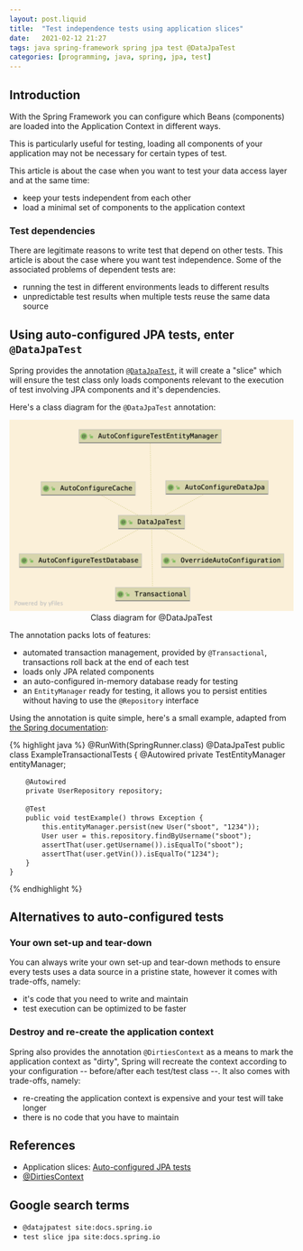 ```yaml
---
layout: post.liquid
title:  "Test independence tests using application slices"
date:   2021-02-12 21:27
tags: java spring-framework spring jpa test @DataJpaTest
categories: [programming, java, spring, jpa, test]
---
```

## Introduction

With the Spring Framework you can configure which Beans (components) are loaded
into the Application Context in different ways.

This is particularly useful for testing, loading all components of your application
may not be necessary for certain types of test.

This article is about the case when you want to test your data access layer and
at the same time:

- keep your tests independent from each other
- load a minimal set of components to the application context

### Test dependencies

There are legitimate reasons to write test that depend on other tests. This
article is about the case where you want test independence. Some of the associated
problems of dependent tests are:

- running the test in different environments leads to different results
- unpredictable test results when multiple tests reuse the same data source

## Using auto-configured JPA tests, enter `@DataJpaTest`

Spring provides the annotation [`@DataJpaTest`](#references), it will create a
"slice" which will ensure the test class only loads components relevant to the
execution of test involving JPA components and it's dependencies.

Here's a class diagram for the `@DataJpaTest` annotation:

<div style="text-align: center">
    <img src="/assets/images/DataJpaTest.png">
    <figcaption>Class diagram for @DataJpaTest</figcaption>
</div>

The annotation packs lots of features:

- automated transaction management, provided by `@Transactional`, transactions roll
back at the end of each test
- loads only JPA related components
- an auto-configured in-memory database ready for testing
- an `EntityManager` ready for testing, it allows you to persist
  entities without having to use the `@Repository` interface

Using the annotation is quite simple, here's a small example, adapted
from [the Spring documentation](#references):

{% highlight java %}
    @RunWith(SpringRunner.class)
    @DataJpaTest
    public class ExampleTransactionalTests {
        @Autowired
        private TestEntityManager entityManager;

        @Autowired
        private UserRepository repository;

        @Test
        public void testExample() throws Exception {
            this.entityManager.persist(new User("sboot", "1234"));
            User user = this.repository.findByUsername("sboot");
            assertThat(user.getUsername()).isEqualTo("sboot");
            assertThat(user.getVin()).isEqualTo("1234");
        }
    }
{% endhighlight %}

## Alternatives to auto-configured tests

### Your own set-up and tear-down

You can always write your own set-up and tear-down methods to ensure every tests
uses a data source in a pristine state, however it comes with trade-offs, namely:

- it's code that you need to write and maintain
- test execution can be optimized to be faster

### Destroy and re-create the application context

Spring also provides the annotation `@DirtiesContext` as a means to mark the
application context as "dirty", Spring will recreate the context according to
your configuration -- before/after each test/test class --. It also comes with
trade-offs, namely:

- re-creating the application context is expensive and your test will take longer
- there is no code that you have to maintain

## References

- Application slices: [Auto-configured JPA tests](https://docs.spring.io/spring-boot/docs/1.4.2.RELEASE/reference/html/boot-features-testing.html#boot-features-testing-spring-boot-applications-testing-autoconfigured-jpa-test)
- [@DirtiesContext](https://docs.spring.io/spring-framework/docs/4.1.2.RELEASE/javadoc-api/org/springframework/test/annotation/DirtiesContext.html)

## Google search terms

- `@datajpatest site:docs.spring.io`
- `test slice jpa site:docs.spring.io`

